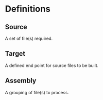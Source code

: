 Definitions
===========

## Source

A set of file(s) required.


## Target

A defined end point for source files to be built.  


## Assembly

A grouping of file(s) to process.  
